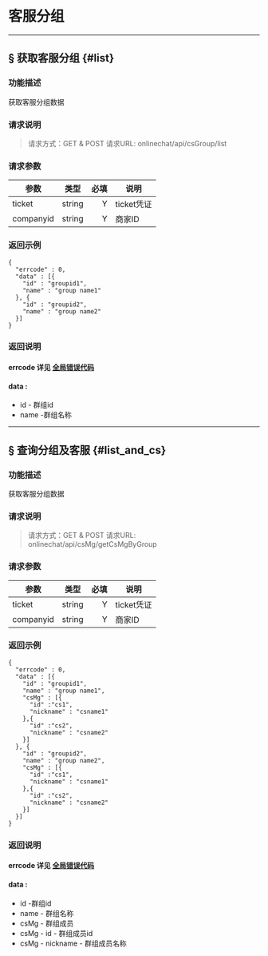 # 客服分组

---

## § 获取客服分组 {#list}

### 功能描述

获取客服分组数据

### 请求说明
> 请求方式：GET & POST
> 请求URL: onlinechat/api/csGroup/list

### 请求参数
|  参数    | 类型  | 必填 | 说明       |
|  ----   | ----  | ---:| -------   |
| ticket  | string|  Y  | ticket凭证 |
| companyid  | string|  Y  | 商家ID     |



### 返回示例
```
{
  "errcode" : 0,
  "data" : [{
    "id" : "groupid1",
    "name" : "group name1"
  }, {
    "id" : "groupid2",
    "name" : "group name2"
  }]
}
```

### 返回说明
#### errcode&nbsp;详见 [全局错误代码](/01_Part/04_Global_Error.md)
#### data :
- id - 群组id
- name -群组名称

---

## § 查询分组及客服 {#list_and_cs}

### 功能描述

获取客服分组数据

### 请求说明
> 请求方式：GET & POST
> 请求URL: onlinechat/api/csMg/getCsMgByGroup

### 请求参数
|  参数    | 类型  | 必填 | 说明       |
|  ----   | ----  | ---:| -------   |
| ticket  | string|  Y  | ticket凭证 |
|companyid| string|  Y  | 商家ID     |



### 返回示例
```
{
  "errcode" : 0,
  "data" : [{
    "id" : "groupid1",
    "name" : "group name1",
    "csMg" : [{
      "id" :"cs1",
      "nickname" : "csname1"
    },{
      "id" :"cs2",
      "nickname" : "csname2"
    }]
  }, {
    "id" : "groupid2",
    "name" : "group name2",
    "csMg" : [{
      "id" :"cs1",
      "nickname" : "csname1"
    },{
      "id" :"cs2",
      "nickname" : "csname2"
    }]
  }]
}
```

### 返回说明
#### errcode&nbsp;详见 [全局错误代码](/01_Part/04_Global_Error.md)
#### data :
- id -群组id
- name - 群组名称
- csMg - 群组成员
- csMg - id - 群组成员id
- csMg - nickname - 群组成员名称



